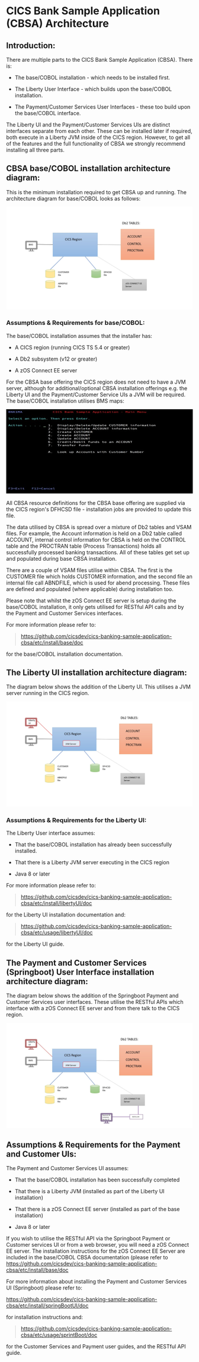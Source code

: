 # CICS Bank Sample Application (CBSA) Architecture

## Introduction:

There are multiple parts to the CICS Bank Sample Application (CBSA).
There is:

-   The base/COBOL installation - which needs to be installed first.

-   The Liberty User Interface - which builds upon the base/COBOL
    installation.

-   The Payment/Customer Services User Interfaces - these too build
    upon the base/COBOL interface.

The Liberty UI and the Payment/Customer Services UIs are distinct
interfaces separate from each other. These can be installed later if
required, both execute in a Liberty JVM inside of the CICS region.
However, to get all of the features and the full functionality of CBSA
we strongly recommend installing all three parts.

## CBSA base/COBOL installation architecture diagram: 

This is the minimum installation required to get CBSA up and running.
The architecture diagram for base/COBOL looks as follows:

![base cobol architecture diagram](../doc/images/Architecture/Base_cobol_CBSA_architecture_diagram.jpg)

### Assumptions & Requirements for base/COBOL:

The base/COBOL installation assumes that the installer has:

-   A CICS region (running CICS TS 5.4 or greater)

-   A Db2 subsystem (v12 or greater)

-   A zOS Connect EE server

For the CBSA base offering the CICS region does not need to have a JVM
server, although for additional/optional CBSA installation offerings
e.g. the Liberty UI and the Payment/Customer Service UIs a JVM will be
required. The base/COBOL installation utilises BMS maps:

![bms main menu](../doc/images/Architecture/BMS_User_Main_Menu.jpg)


All CBSA resource definitions for the CBSA base offering are supplied
via the CICS region's DFHCSD file - installation jobs are provided to
update this file.

The data utilised by CBSA is spread over a mixture of Db2 tables and
VSAM files. For example, the Account information is held on a Db2 table
called ACCOUNT, internal control information for CBSA is held on the
CONTROL table and the PROCTRAN table (Process Transactions) holds all
successfully processed banking transactions. All of these tables get set
up and populated during base CBSA installation.

There are a couple of VSAM files utilise within CBSA. The first is the
CUSTOMER file which holds CUSTOMER information, and the second file an
internal file call ABNDFILE, which is used for abend processing. These
files are defined and populated (where applicable) during installation
too.

Please note that whilst the zOS Connect EE server is setup during the
base/COBOL installation, it only gets utilised for RESTful API calls and
by the Payment and Customer Services interfaces.

For more information please refer to:

> https://github.com/cicsdev/cics-banking-sample-application-cbsa/etc/install/base/doc

for the base/COBOL installation documentation.

## The Liberty UI installation architecture diagram:

The diagram below shows the addition of the Liberty UI. This utilises a
JVM server running in the CICS region.

![libertyUI architecture diagram](../doc/images/Architecture/LibertyUI_CBSA_architecture_diagram.jpg)

### Assumptions & Requirements for the Liberty UI: 

The Liberty User interface assumes:

-   That the base/COBOL installation has already been successfully
    installed.

-   That there is a Liberty JVM server executing in the CICS region

-   Java 8 or later

For more information please refer to:

> <https://github.com/cicsdev/cics-banking-sample-application-cbsa/etc/install/libertyUI/doc>

for the Liberty UI installation documentation and:

> <https://github.com/cicsdev/cics-banking-sample-application-cbsa/etc/usage/libertyUI/doc>

for the Liberty UI guide.

## The Payment and Customer Services (Springboot) User Interface installation architecture diagram:

The diagram below shows the addition of the Springboot Payment and
Customer Services user interfaces. These utilise the RESTful APIs which
interface with a zOS Connect EE server and from there talk to the CICS
region.

![Payment and CS architecture diagram](../doc/images/Architecture/Payment_and_Customer_Services_UI_CBSA_architecture_diagram2.jpg)

## Assumptions & Requirements for the Payment and Customer UIs: 

The Payment and Customer Services UI assumes:

-   That the base/COBOL installation has been successfully completed

-   That there is a Liberty JVM (installed as part of the Liberty UI installation)

-   That there is a zOS Connect EE server (installed as part of the base
    installation)

-   Java 8 or later

If you wish to utilise the RESTful API via the Springboot Payment or
Customer services UI or from a web browser, you will need a zOS Connect
EE server. The installation instructions for the zOS Connect EE Server
are included in the base/COBOL CBSA documentation (please refer to
<https://github.com/cicsdev/cics-banking-sample-application-cbsa/etc/install/base/doc>

For more information about installing the Payment and Customer Services
UI (Springboot) please refer to:

<https://github.com/cicsdev/cics-banking-sample-application-cbsa/etc/install/springBootUI/doc>

for installation instructions and:

> <https://github.com/cicsdev/cics-banking-sample-application-cbsa/etc/usage/sprintBoot/doc>

for the Customer Services and Payment user guides, and the RESTful API
guide.
